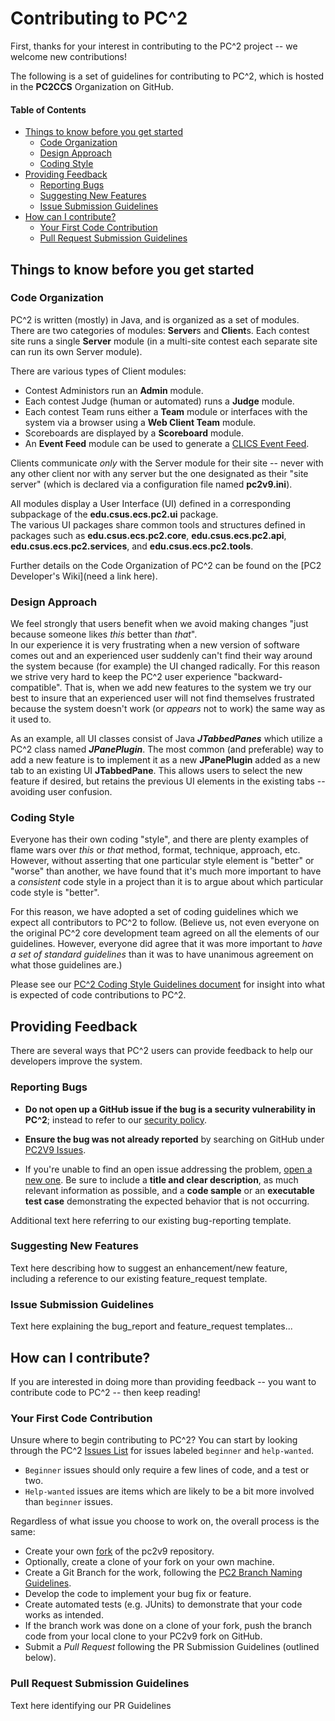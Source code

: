 # Contributing to PC^2

First, thanks for your interest in contributing to the PC^2 project -- we welcome new contributions!  

The following is a set of guidelines for contributing to PC^2, which is hosted in the **PC2CCS** Organization on GitHub. 

#### Table of Contents

* [Things to know before you get started](#thingstoknow)
  * [Code Organization](#codeorg)
  * [Design Approach](#design)
  * [Coding Style](#style)
* [Providing Feedback](#feedback)
  * [Reporting Bugs](#reportingbugs)
  * [Suggesting New Features](#suggestingfeatures)
  * [Issue Submission Guidelines](#issueguidelines)
* [How can I contribute?](#howtocontribute)
  * [Your First Code Contribution](#firstcodecontribution)
  * [Pull Request Submission Guidelines](#submit-pr)


## <a name="thingstoknow"></a> Things to know before you get started

### <a name="codeorg"></a> Code Organization 

PC^2 is written (mostly) in Java, and is organized as a set of modules.
There are two categories of modules:  **Server**s and **Client**s.
Each contest site runs a single **Server** module (in a multi-site contest each separate site can run its own Server module).

There are various types of Client modules:
  * Contest Administors run an **Admin** module.
  * Each contest Judge (human or automated) runs a **Judge** module.
  * Each contest Team runs either a **Team** module or interfaces with the system via a browser using a **Web Client Team** module.
  * Scoreboards are displayed by a **Scoreboard** module.
  * An **Event Feed** module can be used to generate a [CLICS Event Feed](https://clics.ecs.baylor.edu/index.php?title=Main_Page).

Clients communicate _only_ with the Server module for their site -- never with any other client nor with any server but the one
designated as their "site server" (which is declared via a configuration file named **pc2v9.ini**).

All modules display a User Interface (UI) defined in a corresponding subpackage of the **edu.csus.ecs.pc2.ui** package.  
The various UI packages share common tools and structures defined in packages such as **edu.csus.ecs.pc2.core**, 
**edu.csus.ecs.pc2.api**, **edu.csus.ecs.pc2.services**, and **edu.csus.ecs.pc2.tools**.

Further details on the Code Organization of PC^2 can be found on the [PC2 Developer's Wiki](need a link here).

### <a name="design"></a> Design Approach

We feel strongly that users benefit when we avoid making changes "just because someone likes _this_ better than _that_".  
In our experience it is very frustrating when a new version of software comes out and an experienced user suddenly can't find their
way around the system because (for example) the UI changed radically.
For this reason we strive very hard to keep the PC^2 user experience "backward-compatible".  That is, when we add new features
to the system we try our best to insure that an experienced user will not find themselves frustrated because the system doesn't 
work (or _appears_ not to work) the same way as it used to.

As an example, all UI classes consist of Java **_JTabbedPanes_** which utilize a PC^2 class named **_JPanePlugin_**.
The most common (and preferable) way to add a new feature is to implement it as a new **JPanePlugin** added as a new tab to an 
existing UI **JTabbedPane**.  This allows users to select the new feature if desired, but retains the previous UI elements in 
the existing tabs -- avoiding user confusion.

### <a name="style"></a>  Coding Style

Everyone has their own coding "style", and there are plenty examples of flame wars over _this_ or _that_ method, format, technique,
approach, etc.  However, without asserting that one particular style element is "better" or "worse" than another, we have found that
it's much more important to have a _consistent_ code style in a project 
than it is to argue about which particular code style is "better".  

For this reason, we have adopted a set of coding guidelines which we expect all contributors to PC^2 to follow.  (Believe us, not even
everyone on the original PC^2 core development team agreed on all the elements of our guidelines.  However, everyone did agree that
it was more important to _have a set of standard guidelines_ than it was to have unanimous agreement on what those guidelines are.)

Please see our [PC^2 Coding Style Guidelines document](./CodingStyle.md) for insight into what is expected of code contributions to PC^2.

## <a name="feedback"></a> Providing Feedback

There are several ways that PC^2 users can provide feedback to help our developers improve the system.

### <a name="reportingbugs"></a> Reporting Bugs

* **Do not open up a GitHub issue if the bug is a security vulnerability
  in PC^2**; instead to refer to our [security policy](https://need.a.url.here).

* **Ensure the bug was not already reported** by searching on GitHub under [PC2V9 Issues](https://github.com/pc2ccs/pc2v9/issues).

* If you're unable to find an open issue addressing the problem, [open a new one](https://github.com/pc2ccs/pc2v9/issues/new).
Be sure to include a **title and clear description**, as much relevant information as possible, and a **code sample** or an **executable test case** demonstrating the expected behavior that is not occurring.

Additional text here referring to our existing bug-reporting template.

### <a name="suggestingfeatures"></a>  Suggesting New Features

Text here describing how to suggest an enhancement/new feature, including a reference to our existing feature_request template.

### <a name="issueguidelines"></a> Issue Submission Guidelines

Text here explaining the bug_report and feature_request templates...
 
## <a name="howtocontribute"></a>  How can I contribute?

If you are interested in doing more than providing feedback -- you want to contribute code to PC^2 -- then keep reading!

### <a name="firstcodecontribution"></a>  Your First Code Contribution

Unsure where to begin contributing to PC^2? You can start by looking through the PC^2 [Issues List](https://github.com/pc2ccs/pc2v9/issues) for
issues labeled `beginner` and `help-wanted`.  

* `Beginner` issues should only require a few lines of code, and a test or two.
* `Help-wanted` issues are items which are likely to be a bit more involved than `beginner` issues.

Regardless of what issue you choose to work on, the overall process is the same:

* Create your own [fork](https://help.github.com/en/articles/fork-a-repo) of the pc2v9 repository.
* Optionally, create a clone of your fork on your own machine.
* Create a Git Branch for the work, following the [PC2 Branch Naming Guidelines](./BranchNaming).
* Develop the code to implement your bug fix or feature.
* Create automated tests (e.g. JUnits) to demonstrate that your code works as intended.
* If the branch work was done on a clone of your fork, push the branch code from your local clone to your PC2v9 fork on GitHub.
* Submit a _Pull Request_ following the PR Submission Guidelines (outlined below).

### <a name="submit-pr"></a> Pull Request Submission Guidelines

Text here identifying our PR Guidelines
